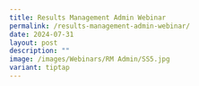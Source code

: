 ```yaml
---
title: Results Management Admin Webinar
permalink: /results-management-admin-webinar/
date: 2024-07-31
layout: post
description: ""
image: /images/Webinars/RM Admin/SS5.jpg
variant: tiptap
---
```

